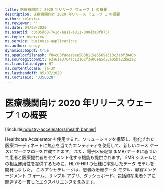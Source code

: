```yaml
---
title: 医療機関向け 2020 年リリース ウェーブ 1 の概要
description: 医療機関向け 2020 年リリース ウェーブ 1 の概要
author: relnotes
ms.reviewer: ''
ms.date: 04/03/2020
ms.assetid: c3b05d68-761c-ea11-a811-000d3a8f075c
ms.topic: overview
ms.service: business-applications
ms.author: snagy
dynamics365pdf: true
ms.openlocfilehash: f86c83fadeebee503b115e6569a513c3abf3040b
ms.sourcegitcommit: 63a61a3764ac12162f3e06ea5d22a05ba22be2a2
ms.translationtype: HT
ms.contentlocale: ja-JP
ms.lasthandoff: 05/07/2020
ms.locfileid: "3350328"
---
```

# <a name="overview-of-health-2020-release-wave-1"></a>医療機関向け 2020 年リリース ウェーブ 1 の概要
[!include[industry-accelerators/health banner](../includes/industry-accelerators/health.md)]

<!--overview start-->
Healthcare Accelerator を使用すると、ソリューションを構築し、強化された医療コーディネートに焦点を当てたエンティティを使用して、新しいユース ケースとワークフローを作成できます。 また、電子医療記録 (EMR) データに基づいて患者と医療提供者をセグメント化する機能も提供されます。 EMR システムとの相互運用性を提供するために、HL7/FHIR の仕様に準拠したデータ モデルを開発しました。 このアクセラレータは、患者の治療データ モデル、顧客エンゲージメント フォーム、サンプル アプリ、ダッシュボード、包括的な患者ケアに関連する一貫したエクスペリエンスを含みます。
<!--overview end-->

